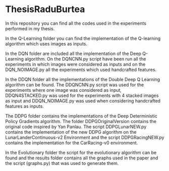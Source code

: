 # ThesisRaduBurtea
In this repository you can find all the codes used in the experiments performed in my thesis.

In the Q-Learning folder you can find the implementation of the Q-learning algorithm which uses images as inputs.

In the DQN folder are included all the implementation of the Deep Q-Learning algorithm. On the DQNCNN.py script have been run all the experiments in which images were considered as inputs and on the DQN_NOIMAGE.py all the experiments which used handcrafted features.

In the DDQN folder all the implementations of the Double Deep Q Learning algorithm can be found. The DDQNCNN.py script was used for the experiments where one image was considered as input, DDQN4STACKED.py was used for the experiments with 4 stacked images as input and DDQN_NOIMAGE.py was used when considering handcrafted features as inputs.

The DDPG folder contains the implementations of the Deep Deterministic Policy Gradients algorithm. The folder DDPGOriginalVersion contains the original code inspired by Yan Panlau. The script DDPGLunarNEW.py contains the implementation of the new DDPG algorithm on the LunarLanderContinuous-v2 Environment and the script DDPGRacingNEW.py contains the implementation for the CarRacing-v0 environment.

In the Evolutionary folder the script for the evolutionary algorithm can be found and the results folder contains all the graphs used in the paper and the script (graphs.py) that was used to generate them.
